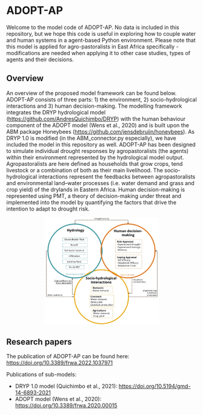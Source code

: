 # ADOPT-AP

Welcome to the model code of ADOPT-AP. No data is included in this repository, but we hope this code is useful in exploring how to couple water and human systems in a agent-based Python environment. Please note that this model is applied for agro-pastoralists in East Africa specifically - modifications are needed when applying it to other case studies, types of agents and their decisions.

## Overview

An overview of the proposed model framework can be found below. ADOPT-AP consists of three parts: 1) the environment, 2) socio-hydrological interactions and 3) human decision-making. The modelling framework integrates the DRYP hydrological model (https://github.com/AndresQuichimbo/DRYP) with the human behaviour component of the ADOPT model (Wens et al., 2020) and is built upon the ABM package Honeybees (https://github.com/jensdebruijn/honeybees). As DRYP 1.0 is modified (in the ABM_connector.py especially), we have included the model in this repository as well. ADOPT-AP has been designed to simulate individual drought responses by agropastoralists (the agents) within their environment represented by the hydrological model output. Agropastoralists are here defined as households that grow crops, tend livestock or a combination of both as their main livelihood. The socio-hydrological interactions represent the feedbacks between agropastoralists and environmental land–water processes (i.e. water demand and grass and crop yield) of the drylands in Eastern Africa. Human decision-making is represented using PMT, a theory of decision-making under threat and implemented into the model by quantifying the factors that drive the intention to adapt to drought risk.

<p align="center">
  <img src="https://github.com/istreefkerk/ADOPT-AP/blob/105b1ae1b26e4933874dcd3a1af8a228d670c9fd/Figure_1.jpg" width=60% height=60% >
</p>

## Research papers

The publication of ADOPT-AP can be found here:
https://doi.org/10.3389/frwa.2022.1037971

Publications of sub-models:

- DRYP 1.0 model (Quichimbo et al., 2021): https://doi.org/10.5194/gmd-14-6893-2021
- ADOPT model (Wens et al., 2020): https://doi.org/10.3389/frwa.2020.00015
